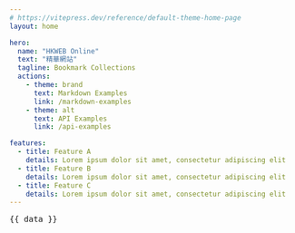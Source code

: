 ```yaml
---
# https://vitepress.dev/reference/default-theme-home-page
layout: home

hero:
  name: "HKWEB Online"
  text: "精華網站"
  tagline: Bookmark Collections
  actions:
    - theme: brand
      text: Markdown Examples
      link: /markdown-examples
    - theme: alt
      text: API Examples
      link: /api-examples

features:
  - title: Feature A
    details: Lorem ipsum dolor sit amet, consectetur adipiscing elit
  - title: Feature B
    details: Lorem ipsum dolor sit amet, consectetur adipiscing elit
  - title: Feature C
    details: Lorem ipsum dolor sit amet, consectetur adipiscing elit
---
```


<script setup>
import { data } from './example.data.js'
</script>

<pre>{{ data }}</pre>